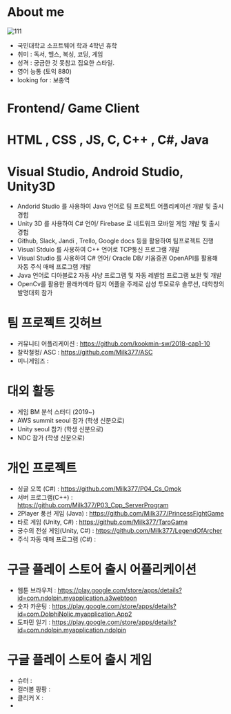 # About me
![111](https://user-images.githubusercontent.com/37606666/74585495-95c34780-5020-11ea-879b-bb0fa6cc811c.jpg)


- 국민대학교 소프트웨어 학과 4학년 휴학
- 취미 : 독서, 헬스, 복싱, 코딩, 게임 
- 성격 : 궁금한 것 못참고 집요한 스타일. 
- 영어 능통 (토익 880)
- looking for : 보충역 

# Frontend/ Game Client

# HTML , CSS , JS, C, C++ , C#, Java
# Visual Studio, Android Studio, Unity3D

- Andorid Studio 를 사용하여 Java 언어로 팀 프로젝트 어플리케이션 개발 및 출시 경험
- Unity 3D 를 사용하여 C# 언어/ Firebase 로 네트워크 모바일 게임 개발 및 출시 경험
- Github, Slack, Jandi , Trello, Google docs 등을 활용하여 팀프로젝트 진행
- Visual Stduio 를 사용하여 C++ 언어로 TCP통신 프로그램 개발
- Visual Studio 를 사용하여 C# 언어/ Oracle DB/ 키움증권 OpenAPI를 활용해 자동 주식 매매 프로그램 개발
- Java 언어로 디아블로2 자동 사냥 프로그램 및 자동 레벨업 프로그램 보완 및 개발
- OpenCv를 활용한 몰래카메라 탐지 어플을 주제로 삼성 투모로우 솔루션, 대학창의 발명대회 참가

# 팀 프로젝트 깃허브
- 커뮤니티 어플리케이션 : https://github.com/kookmin-sw/2018-cap1-10 
- 찰칵철컹/ ASC : https://github.com/Milk377/ASC
- 미니게임즈 : 

# 대외 활동
- 게임 BM 분석 스터디 (2019~)
- AWS summit seoul 참가 (학생 신분으로)
- Unity seoul 참가 (학생 신분으로)
- NDC 참가 (학생 신분으로)


# 개인 프로젝트
- 싱글 오목 (C#) : https://github.com/Milk377/P04_Cs_Omok
- 서버 프로그램(C++) : https://github.com/Milk377/P03_Cpp_ServerProgram
- 2Player 풍선 게임 (Java) : https://github.com/Milk377/PrincessFightGame
- 타로 게임 (Unity, C#) : https://github.com/Milk377/TaroGame
- 궁수의 전설 게임(Unity, C#) : https://github.com/Milk377/LegendOfArcher
- 주식 자동 매매 프로그램 (C#) :


# 구글 플레이 스토어 출시 어플리케이션
- 웹툰 브라우저 : https://play.google.com/store/apps/details?id=com.ndolpin.myapplication.a3webtoon
- 숫자 카운팅 : https://play.google.com/store/apps/details?id=com.DolphiNolic.myapplication.App2
- 도파민 일기 : https://play.google.com/store/apps/details?id=com.ndolpin.myapplication.ndolpin


# 구글 플레이 스토어 출시 게임
- 슈터 :
- 컬러볼 팡팡 : 
- 클리커 X :
- 
